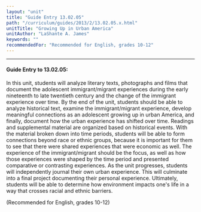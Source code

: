 ```yaml
---
layout: "unit"
title: "Guide Entry 13.02.05"
path: "/curriculum/guides/2013/2/13.02.05.x.html"
unitTitle: "Growing Up in Urban America"
unitAuthor: "LaShante A. James"
keywords: ""
recommendedFor: "Recommended for English, grades 10-12"
---
```

<body>
<hr/>
 <h4>
  Guide Entry to 13.02.05:
 </h4>
 <p>
  In this unit, students will analyze literary texts, photographs and films that document the adolescent immigrant/migrant experiences during the early nineteenth to late twentieth century and the change of the immigrant experience over time. By the end of the unit, students should be able to analyze historical text, examine the immigrant/migrant experience, develop meaningful connections as an adolescent growing up in urban America, and finally, document how the urban experience has shifted over time. Readings and supplemental material are organized based on historical events. With the material broken down into time periods, students will be able to form connections beyond race or ethnic groups, because it is important for them to see that there were shared experiences that were economic as well. The experience of the immigrant/migrant should be the focus, as well as how those experiences were shaped by the time period and presented comparative or contrasting experiences. As the unit progresses, students will independently journal their own urban experience. This will culminate into a final project documenting their personal experience. Ultimately, students will be able to determine how environment impacts one's life in a way that crosses racial and ethnic barriers.
 </p>
<p>
  (Recommended for English, grades 10-12)
 </p>


</body>